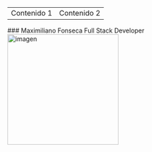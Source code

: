 
<div>
  <table>
  <tr>
    <td>
      <div>Contenido 1</div>
    </td>
    <td>
      <div >Contenido 2</div>
    </td>
  </tr>
</table>
  <div >
### Maximiliano Fonseca 
  Full Stack Developer
  </div >
  <div ><img src="https://www.ceupe.com/images/easyblog_articles/3583/b2ap3_large_profesion-de-programador-web.jpg" alt="imagen" width="250" /></div>
</div>
